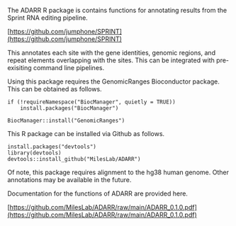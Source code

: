 The ADARR R package is contains functions for annotating results from the Sprint RNA editing pipeline.

[https://github.com/jumphone/SPRINT](https://github.com/jumphone/SPRINT)

 This annotates each site with the gene identities, genomic regions, and repeat elements overlapping with the sites. This can be integrated with pre-exisiting command line pipelines.  

Using this package requires the GenomicRanges Bioconductor package.  This can be obtained as follows.  

```
if (!requireNamespace("BiocManager", quietly = TRUE))
    install.packages("BiocManager")

BiocManager::install("GenomicRanges")
```
This R package can be installed via Github as follows.

```
install.packages("devtools")
library(devtools)
devtools::install_github("MilesLab/ADARR")
```

Of note, this package requires alignment to the hg38 human genome.  Other annotations may be available in the future. 

Documentation for the functions of ADARR are provided here. 

[https://github.com/MilesLab/ADARR/raw/main/ADARR_0.1.0.pdf](https://github.com/MilesLab/ADARR/raw/main/ADARR_0.1.0.pdf)
